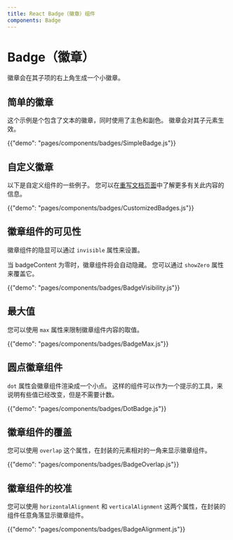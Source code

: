 ```yaml
---
title: React Badge（徽章）组件
components: Badge
---
```


# Badge（徽章）

<p class="description">徽章会在其子项的右上角生成一个小徽章。</p>

## 简单的徽章

这个示例是个包含了文本的徽章，同时使用了主色和副色。 徽章会对其子元素生效。

{{"demo": "pages/components/badges/SimpleBadge.js"}}

## 自定义徽章

以下是自定义组件的一些例子。 您可以在[重写文档页面](/customization/components/)中了解更多有关此内容的信息。

{{"demo": "pages/components/badges/CustomizedBadges.js"}}

## 徽章组件的可见性

徽章组件的隐显可以通过 `invisible` 属性来设置。

当 badgeContent 为零时，徽章组件将会自动隐藏。 您可以通过 `showZero` 属性来覆盖它。

{{"demo": "pages/components/badges/BadgeVisibility.js"}}

## 最大值

您可以使用 `max` 属性来限制徽章组件内容的取值。

{{"demo": "pages/components/badges/BadgeMax.js"}}

## 圆点徽章组件

`dot` 属性会徽章组件渲染成一个小点。 这样的组件可以作为一个提示的工具，来说明有些值已经改变，但是不需要计数。

{{"demo": "pages/components/badges/DotBadge.js"}}

## 徽章组件的覆盖

您可以使用 `overlap` 这个属性，在封装的元素相对的一角来显示徽章组件。

{{"demo": "pages/components/badges/BadgeOverlap.js"}}

## 徽章组件的校准

您可以使用 `horizontalAlignment` 和 `verticalAlignment` 这两个属性，在封装的组件任意角落显示徽章组件。

{{"demo": "pages/components/badges/BadgeAlignment.js"}}